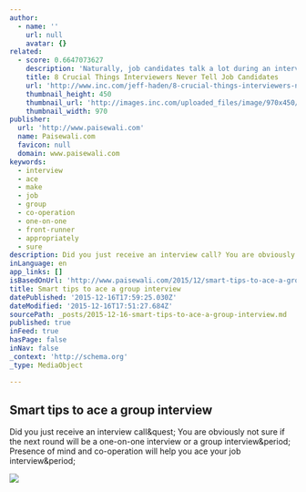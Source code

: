 ```yaml
---
author:
  - name: ''
    url: null
    avatar: {}
related:
  - score: 0.6647073627
    description: 'Naturally, job candidates talk a lot during an interview. So does the interviewer (though in that case, less should be more.) But there are a number of things interviewers wish they could say to job candidates before the interview ever takes place. See if you agree: Obvious, sure, but also critical.'
    title: 8 Crucial Things Interviewers Never Tell Job Candidates
    url: 'http://www.inc.com/jeff-haden/8-crucial-things-interviewers-never-tell-job-candidates.html'
    thumbnail_height: 450
    thumbnail_url: 'http://images.inc.com/uploaded_files/image/970x450/getty_179707041_970726970450094_61688.jpg'
    thumbnail_width: 970
publisher:
  url: 'http://www.paisewali.com'
  name: Paisewali.com
  favicon: null
  domain: www.paisewali.com
keywords:
  - interview
  - ace
  - make
  - job
  - group
  - co-operation
  - one-on-one
  - front-runner
  - appropriately
  - sure
description: Did you just receive an interview call? You are obviously not sure if the next round will be a one-on-one interview or a group interview. Presence of mind and co-operation will help you ace your job interview.
inLanguage: en
app_links: []
isBasedOnUrl: 'http://www.paisewali.com/2015/12/smart-tips-to-ace-a-group-interview/'
title: Smart tips to ace a group interview
datePublished: '2015-12-16T17:59:25.030Z'
dateModified: '2015-12-16T17:51:27.684Z'
sourcePath: _posts/2015-12-16-smart-tips-to-ace-a-group-interview.md
published: true
inFeed: true
hasPage: false
inNav: false
_context: 'http://schema.org'
_type: MediaObject

---
```

<article style=""><h1>Smart tips to ace a group interview</h1><p>Did you just receive an interview call&amp;quest; You are obviously not sure if the next round will be a one-on-one interview or a group interview&amp;period; Presence of mind and co-operation will help you ace your job interview&amp;period;</p><img src="http://www.paisewali.com/test/wp-content/uploads/2014/09/stock-footage-multi-ethnic-women-discussing-investment-banking.jpg" /></article>